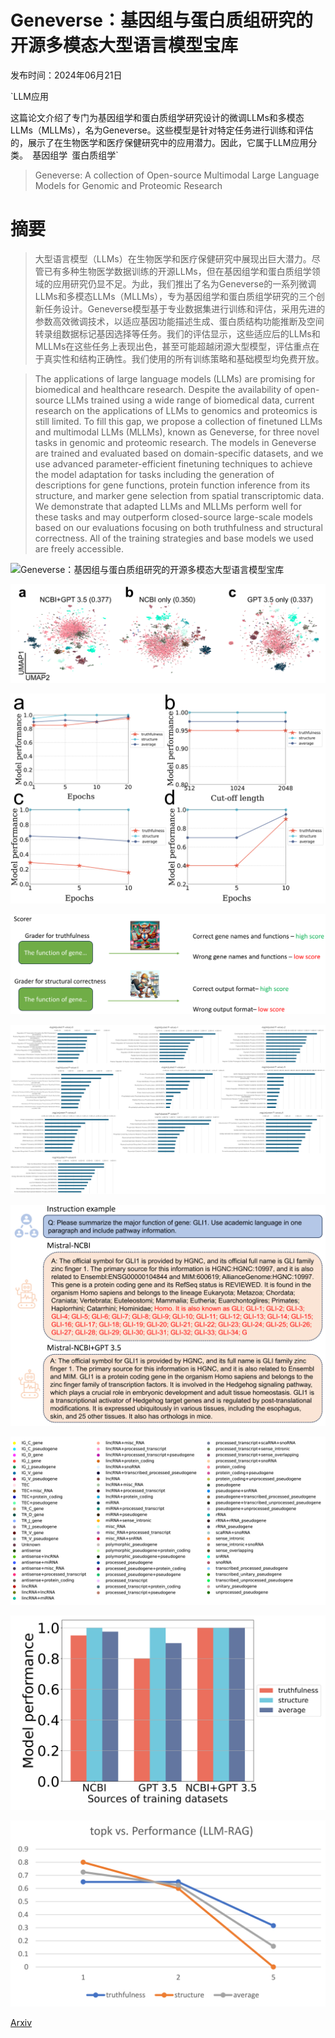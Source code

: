 # Geneverse：基因组与蛋白质组研究的开源多模态大型语言模型宝库

发布时间：2024年06月21日

`LLM应用

这篇论文介绍了专门为基因组学和蛋白质组学研究设计的微调LLMs和多模态LLMs（MLLMs），名为Geneverse。这些模型是针对特定任务进行训练和评估的，展示了在生物医学和医疗保健研究中的应用潜力。因此，它属于LLM应用分类。` `基因组学` `蛋白质组学`

> Geneverse: A collection of Open-source Multimodal Large Language Models for Genomic and Proteomic Research

# 摘要

> 大型语言模型（LLMs）在生物医学和医疗保健研究中展现出巨大潜力。尽管已有多种生物医学数据训练的开源LLMs，但在基因组学和蛋白质组学领域的应用研究仍显不足。为此，我们推出了名为Geneverse的一系列微调LLMs和多模态LLMs（MLLMs），专为基因组学和蛋白质组学研究的三个创新任务设计。Geneverse模型基于专业数据集进行训练和评估，采用先进的参数高效微调技术，以适应基因功能描述生成、蛋白质结构功能推断及空间转录组数据标记基因选择等任务。我们的评估显示，这些适应后的LLMs和MLLMs在这些任务上表现出色，甚至可能超越闭源大型模型，评估重点在于真实性和结构正确性。我们使用的所有训练策略和基础模型均免费开放。

> The applications of large language models (LLMs) are promising for biomedical and healthcare research. Despite the availability of open-source LLMs trained using a wide range of biomedical data, current research on the applications of LLMs to genomics and proteomics is still limited. To fill this gap, we propose a collection of finetuned LLMs and multimodal LLMs (MLLMs), known as Geneverse, for three novel tasks in genomic and proteomic research. The models in Geneverse are trained and evaluated based on domain-specific datasets, and we use advanced parameter-efficient finetuning techniques to achieve the model adaptation for tasks including the generation of descriptions for gene functions, protein function inference from its structure, and marker gene selection from spatial transcriptomic data. We demonstrate that adapted LLMs and MLLMs perform well for these tasks and may outperform closed-source large-scale models based on our evaluations focusing on both truthfulness and structural correctness. All of the training strategies and base models we used are freely accessible.

![Geneverse：基因组与蛋白质组研究的开源多模态大型语言模型宝库](../../../paper_images/2406.15534/x1.png)

![Geneverse：基因组与蛋白质组研究的开源多模态大型语言模型宝库](../../../paper_images/2406.15534/x2.png)

![Geneverse：基因组与蛋白质组研究的开源多模态大型语言模型宝库](../../../paper_images/2406.15534/x3.png)

![Geneverse：基因组与蛋白质组研究的开源多模态大型语言模型宝库](../../../paper_images/2406.15534/x4.png)

![Geneverse：基因组与蛋白质组研究的开源多模态大型语言模型宝库](../../../paper_images/2406.15534/x5.png)

![Geneverse：基因组与蛋白质组研究的开源多模态大型语言模型宝库](../../../paper_images/2406.15534/x6.png)

![Geneverse：基因组与蛋白质组研究的开源多模态大型语言模型宝库](../../../paper_images/2406.15534/x7.png)

![Geneverse：基因组与蛋白质组研究的开源多模态大型语言模型宝库](../../../paper_images/2406.15534/x8.png)

![Geneverse：基因组与蛋白质组研究的开源多模态大型语言模型宝库](../../../paper_images/2406.15534/x9.png)

[Arxiv](https://arxiv.org/abs/2406.15534)